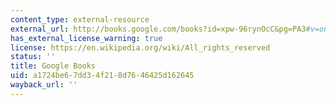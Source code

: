 ```yaml
---
content_type: external-resource
external_url: http://books.google.com/books?id=xpw-96rynOcC&pg=PA3#v=onepage
has_external_license_warning: true
license: https://en.wikipedia.org/wiki/All_rights_reserved
status: ''
title: Google Books
uid: a1724be6-7dd3-4f21-8d76-46425d162645
wayback_url: ''
---
```

